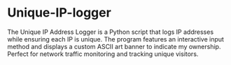 # Unique-IP-logger
 The Unique IP Address Logger is a Python script that logs IP addresses while ensuring each IP is unique. The program features an interactive input method and displays a custom ASCII art banner to indicate my ownership. Perfect for network traffic monitoring and tracking unique visitors.
